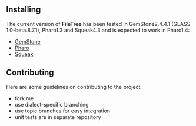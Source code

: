 ## Installing

The current version of **FileTree** has been tested in GemStone2.4.4.1 (GLASS 1.0-beta.8.7.1), Pharo1.3 and Squeak4.3 and is 
expected to work in Pharo1.4:

 * [GemStone](doc/GemStoneInstall.md)
 * [Pharo](doc/PharoInstall.md)
 * [Squeak](doc/SqueakInstall.md)

## Contributing

Here are some guidelines on contributing to the project:

 * fork me
 * use dialect-specific branching
 * use topic branches for easy integration
 * unit tests are in separate repository